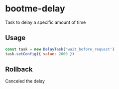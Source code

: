 # bootme-delay

Task to delay a specific amount of time

## Usage

```js
const task = new DelayTask('wait_before_request')
task.setConfig({ value: 2000 })
```

## Rollback

Canceled the delay
